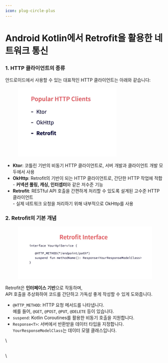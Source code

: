 ```yaml
---
icon: plug-circle-plus
---
```


# Android Kotlin에서 Retrofit을 활용한 네트워크 통신

### 1. HTTP 클라이언트의 종류

안드로이드에서 사용할 수 있는 대표적인 HTTP 클라이언트는 아래와 같습니다:

<div align="left"><figure><img src="../../.gitbook/assets/image (15).png" alt="" width="312"><figcaption></figcaption></figure></div>

* **Ktor**: 코틀린 기반의 비동기 HTTP 클라이언트로, 서버 개발과 클라이언트 개발 모두에서 사용
* **OkHttp**: Retrofit의 기반이 되는 HTTP 클라이언트로, 간단한 HTTP 작업에 적합\
  \-  **커넥션 풀링, 캐싱, 인터셉터**와 같은 저수준 기능
* **Retrofit**: RESTful API 호출을 간편하게 처리할 수 있도록 설계된 고수준 HTTP 클라이언트\
  \- 실제 네트워크 요청을 처리하기 위해 내부적으로 OkHttp를 사용

### 2. Retrofit의 기본 개념

<div align="left"><figure><img src="../../.gitbook/assets/image (17).png" alt="" width="563"><figcaption></figcaption></figure></div>

Retrofit은 **인터페이스 기반**으로 작동하며, \
API 호출을 추상화하여 코드를 간단하고 가독성 좋게 작성할 수 있게 도와줍니다.

* `@HTTP_METHOD`: HTTP 요청 메서드를 나타냅니다. \
  예를 들어, `@GET`, `@POST`, `@PUT`, `@DELETE` 등이 있습니다.
* `suspend`: Kotlin Coroutines를 활용한 비동기 호출을 지원합니다.
* `Response<T>`: 서버에서 반환받을 데이터 타입을 지정합니다. `YourResponseModelClass`는 데이터 모델 클래스입니다.

\


\
\
